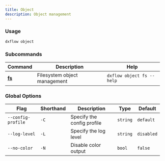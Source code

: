 ```yaml
---
title: Object 
description: Object management
---
```


### Usage

```bash [Terminal]
dxflow object
```

### Subcommands

| Command | Description | Help |
|---------|-------------|------|
| [**fs**](/docs/cli/object/fs) | Filesystem object management | `dxflow object fs --help` |

### Global Options

| Flag | Shorthand | Description | Type | Default |
|------|-----------|-------------|------|---------|
| `--config-profile` | `-C` | Specify the config profile | `string` | `default` |
| `--log-level` | `-L` | Specify the log level | `string` | `disabled` |
| `--no-color` | `-N` | Disable color output | `bool` | `false` |

